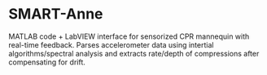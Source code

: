 # SMART-Anne
MATLAB code + LabVIEW interface for sensorized CPR mannequin with real-time feedback.
Parses accelerometer data using intertial algorithms/spectral analysis and extracts rate/depth of compressions after compensating for drift.
